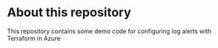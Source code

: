 # About this repository
This repository contains some demo code for configuring log alerts with Terraform in Azure
